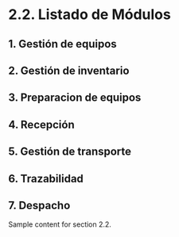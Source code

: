 # 2.2. Listado de Módulos
## 1. Gestión de equipos

## 2. Gestión de inventario

## 3. Preparacion de equipos

## 4. Recepción

## 5. Gestión de transporte

## 6. Trazabilidad

## 7. Despacho
Sample content for section 2.2.
